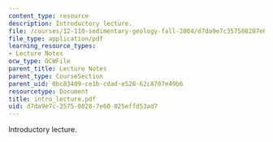 ```yaml
---
content_type: resource
description: Introductory lecture.
file: /courses/12-110-sedimentary-geology-fall-2004/d7da9e7c357508287e60025effd53ad7_intro_lecture.pdf
file_type: application/pdf
learning_resource_types:
- Lecture Notes
ocw_type: OCWFile
parent_title: Lecture Notes
parent_type: CourseSection
parent_uid: 0bc83409-ce1b-cdad-e528-62c8707e49b6
resourcetype: Document
title: intro_lecture.pdf
uid: d7da9e7c-3575-0828-7e60-025effd53ad7
---
```

Introductory lecture.

